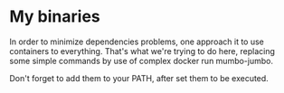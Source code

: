 # My binaries

In order to minimize dependencies problems, one approach it to use containers to everything.
That's what we're trying to do here, replacing some simple commands by use of complex docker run mumbo-jumbo.

Don't forget to add them to your PATH, after set them to be executed.


